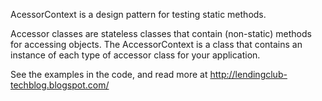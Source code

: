 AcessorContext is a design pattern for testing static methods.

Accessor classes are stateless classes that contain (non-static) methods for accessing objects. 
The AccessorContext is a class that contains an instance of each type of accessor class for your application.

See the examples in the code, and read more at http://lendingclub-techblog.blogspot.com/